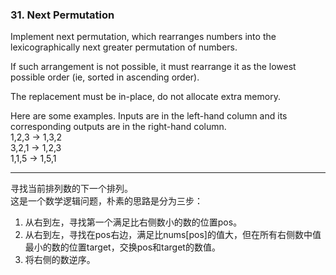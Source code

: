 ### 31. Next Permutation

Implement next permutation, which rearranges numbers into the lexicographically next greater permutation of numbers.

If such arrangement is not possible, it must rearrange it as the lowest possible order (ie, sorted in ascending order).

The replacement must be in-place, do not allocate extra memory.

Here are some examples. Inputs are in the left-hand column and its corresponding outputs are in the right-hand column.    
1,2,3 → 1,3,2    
3,2,1 → 1,2,3    
1,1,5 → 1,5,1    

* * *

寻找当前排列数的下一个排列。    
这是一个数学逻辑问题，朴素的思路是分为三步：    
1. 从右到左，寻找第一个满足比右侧数小的数的位置pos。
2. 从右到左，寻找在pos右边，满足比nums[pos]的值大，但在所有右侧数中值最小的数的位置target，交换pos和target的数值。
3. 将右侧的数逆序。   


